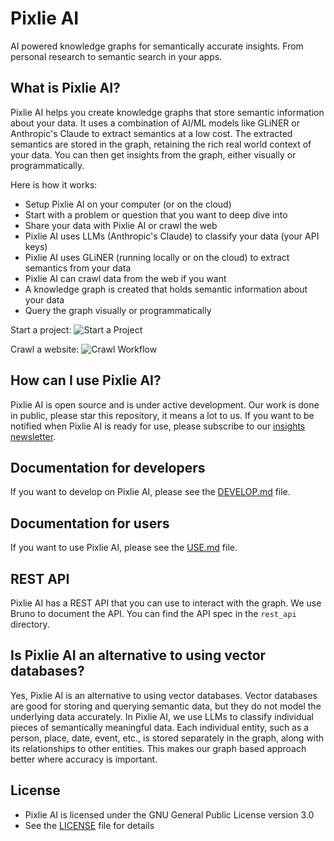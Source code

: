 # Pixlie AI
AI powered knowledge graphs for semantically accurate insights. From personal research to semantic search in your apps.

## What is Pixlie AI?
Pixlie AI helps you create knowledge graphs that store semantic information about your data.
It uses a combination of AI/ML models like GLiNER or Anthropic's Claude to extract semantics at a low cost.
The extracted semantics are stored in the graph, retaining the rich real world context of your data.
You can then get insights from the graph, either visually or programmatically.

Here is how it works:
- Setup Pixlie AI on your computer (or on the cloud)
- Start with a problem or question that you want to deep dive into
- Share your data with Pixlie AI or crawl the web
- Pixlie AI uses LLMs (Anthropic's Claude) to classify your data (your API keys)
- Pixlie AI uses GLiNER (running locally or on the cloud) to extract semantics from your data
- Pixlie AI can crawl data from the web if you want
- A knowledge graph is created that holds semantic information about your data
- Query the graph visually or programmatically

Start a project: 
![Start a Project](https://pixlie.com/images/PixlieAI-Start-Project.png)

Crawl a website:
![Crawl Workflow](https://pixlie.com/images/PixlieAI-Workflow-links.png)

## How can I use Pixlie AI?
Pixlie AI is open source and is under active development. Our work is done in public, please star this repository, it means a lot to us.
If you want to be notified when Pixlie AI is ready for use, please subscribe to our [insights newsletter](https://pixlie.com/insights).

## Documentation for developers
If you want to develop on Pixlie AI, please see the [DEVELOP.md](DEVELOP.md) file.

## Documentation for users
If you want to use Pixlie AI, please see the [USE.md](USE.md) file.

## REST API
Pixlie AI has a REST API that you can use to interact with the graph. We use Bruno to document the API.
You can find the API spec in the `rest_api` directory.

## Is Pixlie AI an alternative to using vector databases?
Yes, Pixlie AI is an alternative to using vector databases. Vector databases are good for storing and querying semantic data,
but they do not model the underlying data accurately. In Pixlie AI, we use LLMs to classify individual pieces of semantically
meaningful data. Each individual entity, such as a person, place, date, event, etc., is stored separately in the graph, along with its relationships to other entities. This makes our graph based approach better where accuracy is
important.

## License
- Pixlie AI is licensed under the GNU General Public License version 3.0
- See the [LICENSE](LICENSE) file for details
